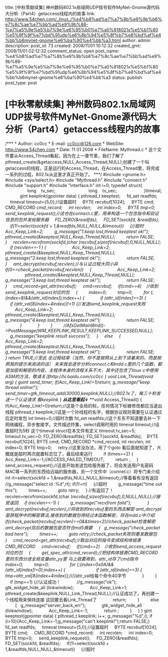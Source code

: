 title: [中秋零献续集] 神州数码802.1x局域网UDP拔号软件MyNet-Gnome源代码大分析（Part4）getaccess线程内的故事
link: http://www.54chen.com/_linux_/%e4%b8%ad%e7%a7%8b%e9%9b%b6%e7%8c%ae%e7%bb%ad%e9%9b%86-%e7%a5%9e%e5%b7%9e%e6%95%b0%e7%a0%818021x%e5%b1%80%e5%9f%9f%e7%bd%91udp%e6%8b%94%e5%8f%b7%e8%bd%af%e4%bb%b6mynet-gnome%e6%ba%90%e4%bb%a3.html
author: admin
description: 
post_id: 73
created: 2008/11/01 10:12:32
created_gmt: 2008/11/01 02:12:32
comment_status: open
post_name: %e4%b8%ad%e7%a7%8b%e9%9b%b6%e7%8c%ae%e7%bb%ad%e9%9b%86-%e7%a5%9e%e5%b7%9e%e6%95%b0%e7%a0%818021x%e5%b1%80%e5%9f%9f%e7%bd%91udp%e6%8b%94%e5%8f%b7%e8%bd%af%e4%bb%b6mynet-gnome%e6%ba%90%e4%bb%a3
status: publish
post_type: post

# [中秋零献续集] 神州数码802.1x局域网UDP拔号软件MyNet-Gnome源代码大分析（Part4）getaccess线程内的故事

/*** * Author: cc0cc * E-mail: cc0cc@126.com * WebSite: <http://www.54chen.com> * Date: 11 01 2008 * FileName: Mythread.c * 这个文件要从Access_Thread看起，因为在上一章节里，我们了解了 pthread_create(&getaccess,NULL,Access_Thread,NULL);创建了一个叫getaccess的线程，正是运行的Access_Thread，在Access_Thread里，将完成一系列的过程，802.1x从这里才真正开始了。 ***/ #include <gnome.h> #include <sys/select.h> #include "Mythread.h" #include "connect.h" #include "support.h" #include "interface.h" int i=0; typedef struct{                   long    tv_sec;                           long    tv_uec;                      }timeval;             gint keeplink(gpointer data) { pthread_t keeptest;     fd_set readfds;     timeval timeout={5,0};//设置超时     BYTE recvbuf[1024];     BYTE cmd;     CMD_RECORD *cmd_record;     int recvlen;     int index=0;     BYTE tmp=0;     send_keeplink_request();//这也在connect.c里，用来构造一个包含指令和验证信息的包并发给服务器     FD_ZERO(&readfds);     FD_SET(sockfd, &readfds);     if(1!=select(sockfd + 1,&readfds,NULL,NULL,&timeout))     {//超时         Acc_Keep_Link=2;         g_message("1.keep lost,thread keeptest ok!");         pthread_create(&keeptest,NULL,Keep_Thread,NULL);         return FALSE;     }     recvlen=recvfrom(sockfd,(char *)recvbuf,sizeof(recvbuf),0,NULL,NULL);     if (recvlen==-1 ) {                     Acc_Keep_Link=2;                     pthread_create(&keeptest,NULL,Keep_Thread,NULL);                     g_message("2.keep lost,thread keeptest ok!");                     return FALSE;     }     amt_decrypt(recvbuf,recvlen);//与认证过程大同小异     if(0==check_packet(recvbuf,recvlen))     {                     Acc_Keep_Link=2;                     pthread_create(&keeptest,NULL,Keep_Thread,NULL);                     g_message("3.keep lost,thread keeptest ok!");                     return FALSE;     }     cmd_record=get_attr(recvbuf);     cmd=*recvbuf;     if(cmd==4)    //收到send_keeplink_request对应的包     {         index=0;         tmp=0;         for (;(index<8)&&(attr_id[index]);index++) {             if (attr_id[index]==3) {                 if (attr_val[8*(index+4*index)]!=1) {//发送send_keeplink_request失败                     Acc_Keep_Link=2;                     pthread_create(&keeptest,NULL,Keep_Thread,NULL);                     g_message("4.keep lost,thread keeptest ok!");                     return FALSE;                 }             }         }         //AfxGetMainWnd()->PostMessage(WM_KEEPLINK_RESULT,KEEPLINK_SUCCESSED,NULL);         g_message("keeplink result success");     }     else     {                     Acc_Keep_Link=2;                     pthread_create(&keeptest,NULL,Keep_Thread,NULL);                     g_message("5.keep lost,thread keeptest ok!");                     return FALSE;     } return TRUE;//至此 全过程结束（当然，你不是按照从上到下读着来的，而是按照我的提示来阅读的话） 未来我会逐步分析connect.c和mdd.c里的几个函数，都是加密和解密的内容，主程序本身的流程关系不大，其中还包含了linux c中使用ASM的方法，敬请关注http://hi.baidu.com/cc0cc } void Link_Thread(void *arg) { guint send_timer; if(Acc_Keep_Link!=1)return; g_message("keep thread online!"); send_timer=gtk_timeout_add(30000,keeplink,NULL);//802.1x了，每三十秒发送一个认证请求 看keeplink } **从这里看起↓**** **void Access_Thread() { if(Acc_Keep_Link!=0)return;//这是个全局的标，任何情况下标被修改都应当退出线程 pthread_t keeplink;//这是一个孙线程的名字，根据协议规则需要在认证通过后定时发包 int times=0;//超时次数 fd_set readfds;//这个东东不知道要去补一下网络编程，异步套接字。文件描述符集，select调用时用的 timeval timeout;//设置超时为5秒 这个timeval struct在本文件有定义 timeout.tv_sec=5; timeout.tv_uec=0; FD_ZERO(&readfds); FD_SET(sockfd, &readfds);    BYTE recvbuf[1024]; BYTE cmd; CMD_RECORD *cmd_record; int recvlen; int index=0; BYTE tmp=0;     retry://这里没办法，用了个goto 看后面就知道了，大概就是超时两次就置标志位了，最后结束运行         if (times>=2) {         Acc_Keep_Link=-1;//ACCESS_FAILED_TIMEOUT;         return ;     } send_access_request();//这是开始发送包给服务器了，将会发送用户名密码MAC等一系列的东西给远端的服务器，另一个文件中（connet.c）将专门来介绍 int rt=select(sockfd + 1,&readfds,NULL,NULL,&timeout);//等着看有没有返回 //g_message("select id :%d",rt); if(1!=rt)     {//超时         g_message("time out this");         times++;         goto retry;     } //有返回了！ recvlen=recvfrom(sockfd,(char *)recvbuf,sizeof(recvbuf),0,NULL,NULL);//接受返回     if (recvlen==-1) {         g_message("recvfrom faild");             }     amt_decrypt(recvbuf,recvlen);//将收到的recvbuf里的东西去解密 amt_decrypt是原程序中的解密算法,接收到的数据包得经过本函数解密，将在mdd.c中介绍     if(check_packet(recvbuf,recvlen)==0&&times<2)//check_packet检查解密amt_decrypt完后的数据包是否符合md5摘要     {   g_message("check_packet bad here");         times++;         goto retry;//check_packet失败则重发数据包     }     cmd_record=get_attr(recvbuf);//取出对应的指令变成结构体链表CMD_RECORD     cmd=*recvbuf;     if(cmd==2)    //收到send_access_request对应的包     {         get_spec_attr(cmd_record);//把结构体链表CMD_RECORD里的东西分进全局变量attr_yy里 马上就要用到，attr_id存了cmd指令         index=0;         tmp=0;                 for (;(index<0x0A)&&(attr_id[index]!=0);index++) {                         if (attr_id[index]==3) {                 tmp=attr_val[8*(index+4*index)];////attr_val给每个命令40字节             }         }         if (tmp==1) {//认证成功！             //g_message("ok");             gtk_widget_hide_all (linkwindow);             Acc_Keep_Link=1;             pthread_create(&keeplink,NULL,Link_Thread,NULL);//认证成功了，再创建一个线程用来保持连接 这回要去看Link_Thread了             return;         }         else         {   g_message("server_back_err");             gtk_widget_hide_all (linkwindow);             Acc_Keep_Link=-1;             return ;         }     } } gint keeptest(gpointer data) { pthread_t keeplink; i++; g_message("%d",i); if (i>10){Acc_Keep_Link=-1;g_message("can't keeplink!");return FALSE;}     fd_set readfds;     timeval timeout={5,0};//设置超时     BYTE recvbuf[1024];     BYTE cmd;     CMD_RECORD *cmd_record;     int recvlen;     int index=0;     BYTE tmp=0;     send_keeplink_request();     FD_ZERO(&readfds);     FD_SET(sockfd, &readfds);     if(1!=select(sockfd + 1,&readfds,NULL,NULL,&timeout))     {//超时